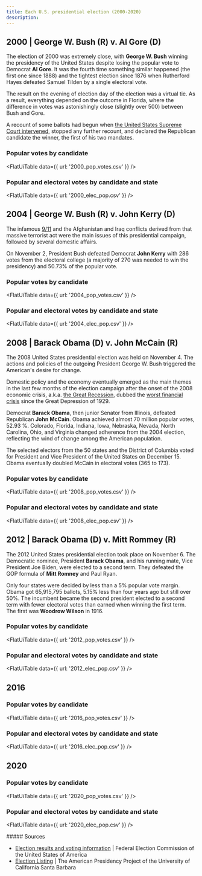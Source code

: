```yaml
---
title: Each U.S. presidential election (2000-2020)
description: 
---
```


## 2000 | George W. Bush (R) v. Al Gore (D)

The election of 2000 was extremely close, with **George W. Bush** winning the presidency of the United States despite losing the popular vote to Democrat **Al Gore**. It was the fourth time something similar happened (the first one since 1888) and the tightest election since 1876 when Rutherford Hayes defeated Samuel Tilden by a single electoral vote.

The result on the evening of election day of the election was a virtual tie. As a result, everything depended on the outcome in Florida, where the difference in votes was astonishingly close (slightly over 500) between Bush and Gore.

A recount of some ballots had begun when [the United States Supreme Court intervened](https://www.britannica.com/event/Bush-v-Gore), stopped any further recount, and declared the Republican candidate the winner, the first of his two mandates.

### Popular votes by candidate

<FlatUiTable
  data={{
    url: '2000_pop_votes.csv'
  }}
 />

### Popular and electoral votes by candidate and state

<FlatUiTable
  data={{
    url: '2000_elec_pop.csv'
  }}
 />

## 2004 | George W. Bush (R) v. John Kerry (D)

The infamous [9/11](https://www.state.gov/23rd-anniversary-of-the-september-11-2001-attacks/) and the Afghanistan and Iraq conflicts derived from that massive terrorist act were the main issues of this presidential campaign, followed by several domestic affairs.

On November 2, President Bush defeated Democrat **John Kerry** with 286 votes from the electoral college (a majority of 270 was needed to win the presidency) and 50.73% of the popular vote.

### Popular votes by candidate

<FlatUiTable
  data={{
    url: '2004_pop_votes.csv'
  }}
 />

### Popular and electoral votes by candidate and state

<FlatUiTable
  data={{
    url: '2004_elec_pop.csv'
  }}
 />

## 2008 | Barack Obama (D) v. John McCain (R)

The 2008 United States presidential election was held on November 4. The actions and policies of the outgoing President George W. Bush triggered the American's desire for change. 

Domestic policy and the economy eventually emerged as the main themes in the last few months of the election campaign after the onset of the 2008 economic crisis, a.k.a. [the Great Recession](https://www.federalreservehistory.org/essays/great-recession-and-its-aftermath), dubbed the [worst financial crisis](https://www.thebalancemoney.com/2008-financial-crisis-3305679) since the Great Depression of 1929.

Democrat **Barack Obama**, then junior Senator from Illinois, defeated Republican **John McCain**. Obama achieved almost 70 million popular votes, 52.93 %. Colorado, Florida, Indiana, Iowa, Nebraska, Nevada, North Carolina, Ohio, and Virginia changed adherence from the 2004 election, reflecting the wind of change among the American population.

The selected electors from the 50 states and the District of Columbia voted for President and Vice President of the United States on December 15. Obama eventually doubled McCain in electoral votes (365 to 173). 

### Popular votes by candidate

<FlatUiTable
  data={{
    url: '2008_pop_votes.csv'
  }}
 />

### Popular and electoral votes by candidate and state

<FlatUiTable
  data={{
    url: '2008_elec_pop.csv'
  }}
 />

## 2012 | Barack Obama (D) v. Mitt Rommey (R)

The 2012 United States presidential election took place on November 6. The Democratic nominee, President **Barack Obama**, and his running mate, Vice President Joe Biden, were elected to a second term. They defeated the GOP formula of **Mitt Romney** and Paul Ryan.

Only four states were decided by less than a 5% popular vote margin. Obama got 65,915,795 ballots, 5.15% less than four years ago but still over 50%. The incumbent became the second president elected to a second term with fewer electoral votes than earned when winning the first term. The first was **Woodrow Wilson** in 1916.

### Popular votes by candidate

<FlatUiTable
  data={{
    url: '2012_pop_votes.csv'
  }}
 />

### Popular and electoral votes by candidate and state

<FlatUiTable
  data={{
    url: '2012_elec_pop.csv'
  }}
 />

## 2016

### Popular votes by candidate

<FlatUiTable
  data={{
    url: '2016_pop_votes.csv'
  }}
 />

### Popular and electoral votes by candidate and state

<FlatUiTable
  data={{
    url: '2016_elec_pop.csv'
  }}
 />

## 2020

### Popular votes by candidate

<FlatUiTable
  data={{
    url: '2020_pop_votes.csv'
  }}
 />

### Popular and electoral votes by candidate and state

<FlatUiTable
  data={{
    url: '2020_elec_pop.csv'
  }}
 />

<p /> 
##### Sources

- [Election results and voting information](https://www.fec.gov/introduction-campaign-finance/election-results-and-voting-information/) | Federal Election Commission of the United States of America
- [Election Listing](https://www.presidency.ucsb.edu/statistics/elections) | The American Presidency Project of the 	University of California Santa Barbara
